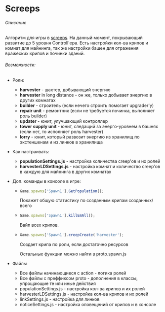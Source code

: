 # Screeps

###### Описание
 
  Алгоритм для игры в  [screeps](https://screeps.com/). На данный момент, покрывающий развитие до 5 уровня Controll'ера. Есть настройки кол-ва крипов и комнат для майнинга, так же настройки башен для отражения вражеских крипов и починки зданий.

###### Возможности:

- Роли:
  * **harvester** - шахтер, добывающий энергию
  * **harvester** in long distance - он же, только добывает энергию в других комнатах
  * **builder** - строитель (если нечего строить помогает upgrader'у)
  * **repair unit** - ремонтник (если не требуется починка, выполняет роль builder)
  * **updater** - юнит, улучшающий контроллер
  * **tower supply unit** - юнит, следащий за энерго-уровнем в башнях (если нет, то исполняет роль harvester)
  * **lorry** - юнит, который развозит энергию из хранилищ по экстеншенам и из линков в хранилища

- Как настраивать:
  * **populationSettings.js** - настройка количества creep'ов и их ролей
  * **harvesterLDSettings.js** - настройка комнат и количество creep'ов в каждую для майнинга в других комнатах

- Доп. команды в консоле в игре:
  * ```js 
    Game.spawns['Spawn1'].GetPopulation();
    ```
    Покажет общую статистику по созданным крипам созданных/всего
  * ```js 
    Game.spawns['Spawn1'].killEmAll();
    ```
    Вайп всех крипов.
  * ```js 
    Game.spawns['Spawn1'].creepCreate('harvester');
    ```   
    Создает крипа по роли, если достаточно ресурсов
  
    Остальные функции можно найти в  proto.spawn.js
- Файлы
  * Все файлы начинающиеся с action - логика ролей
  * Все файлы с преффиксом proto - дополнения в классы, упрощающие те или иные действия
  * populationSettings.js - настройка кол-ва крипов и их ролей
  * harvesterLDSettings.js - настройка кол-ва крипов и их ролей
  * linkSettings.js - настройка для линков
  * noticeSettings.js - настройка оповещений от крипов и в консоле
   